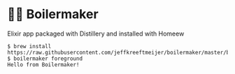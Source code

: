 # 🥃🍺 Boilermaker

Elixir app packaged with Distillery and installed with Homeew

```
$ brew install https://raw.githubusercontent.com/jeffkreeftmeijer/boilermaker/master/boilermaker.rb
$ boilermaker foreground
Hello from Boilermaker!
```
